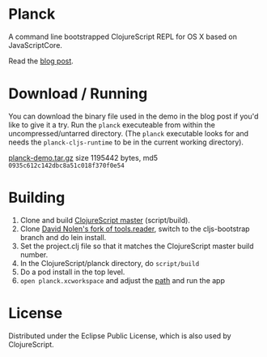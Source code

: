 # Planck

A command line bootstrapped ClojureScript REPL for OS X based on JavaScriptCore.

Read the [blog post](http://blog.fikesfarm.com/posts/2015-07-16-fast-javascriptcore-desktop-clojurescript-repl.html).

# Download / Running

You can download the binary file used in the demo in the blog post if you'd like to give it a try. Run the `planck` executeable from within the uncompressed/untarred directory. (The `planck` executable looks for and needs the `planck-cljs-runtime` to be in the current working directory).

[planck-demo.tar.gz](http://blog.fikesfarm.com/planck-demo.tar.gz) size 1195442 bytes, md5 `0935c612c142dbc8a51c018f370f0e54`

# Building 

1. Clone and build [ClojureScript master](https://github.com/clojure/clojurescript) (script/build).
2. Clone [David Nolen's fork of tools.reader](https://github.com/swannodette/tools.reader/tree/cljs-bootstrap), switch to the cljs-bootstrap branch and do lein install.
3. Set the project.clj file so that it matches the ClojureScript master build number.
4. In the ClojureScript/planck directory, do `script/build`
5. Do a pod install in the top level.
6. `open planck.xcworkspace` and adjust the [path](https://github.com/mfikes/planck/blob/master/planck/Planck.m#L29) and run the app

# License

Distributed under the Eclipse Public License, which is also used by ClojureScript.
